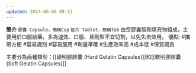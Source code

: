 ```yaml
---
updated: 2024-06-06 09:13
---
```

**簡介**
`膠囊 Capsule，簡稱Cap`
`錠片 Tablet，簡稱Tab`
由空膠囊殼和填充物組成，主要用於口服給藥。多為速效、口服、且劑型不宜切割，以免失去效用。
優點:
#攜帶方便 #容易識別 #容易服用 #劑量準確 #生產效率高 #成本低 #保質期長 

主要分為兩種類型：[[硬明膠膠囊 (Hard Gelatin Capsules)]]和[[軟明膠膠囊 (Soft Gelatin Capsules)]]